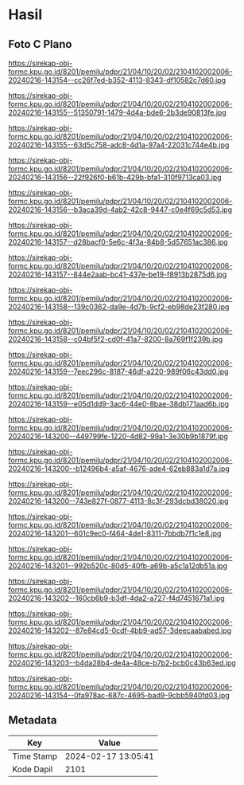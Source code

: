 # Hasil

## Foto C Plano

https://sirekap-obj-formc.kpu.go.id/8201/pemilu/pdpr/21/04/10/20/02/2104102002006-20240216-143154--cc26f7ed-b352-4113-8343-df10582c7d60.jpg

https://sirekap-obj-formc.kpu.go.id/8201/pemilu/pdpr/21/04/10/20/02/2104102002006-20240216-143155--51350791-1479-4d4a-bde6-2b3de90813fe.jpg

https://sirekap-obj-formc.kpu.go.id/8201/pemilu/pdpr/21/04/10/20/02/2104102002006-20240216-143155--63d5c758-adc8-4d1a-97a4-22031c744e4b.jpg

https://sirekap-obj-formc.kpu.go.id/8201/pemilu/pdpr/21/04/10/20/02/2104102002006-20240216-143156--22f926f0-b61b-429b-bfa1-310f9713ca03.jpg

https://sirekap-obj-formc.kpu.go.id/8201/pemilu/pdpr/21/04/10/20/02/2104102002006-20240216-143156--b3aca39d-4ab2-42c8-9447-c0e4f69c5d53.jpg

https://sirekap-obj-formc.kpu.go.id/8201/pemilu/pdpr/21/04/10/20/02/2104102002006-20240216-143157--d28bacf0-5e6c-4f3a-84b8-5d57651ac386.jpg

https://sirekap-obj-formc.kpu.go.id/8201/pemilu/pdpr/21/04/10/20/02/2104102002006-20240216-143157--844e2aab-bc41-437e-be19-f8913b2875d6.jpg

https://sirekap-obj-formc.kpu.go.id/8201/pemilu/pdpr/21/04/10/20/02/2104102002006-20240216-143158--139c0362-da9e-4d7b-9cf2-eb98de23f280.jpg

https://sirekap-obj-formc.kpu.go.id/8201/pemilu/pdpr/21/04/10/20/02/2104102002006-20240216-143158--c04bf5f2-cd0f-41a7-8200-8a769f1f239b.jpg

https://sirekap-obj-formc.kpu.go.id/8201/pemilu/pdpr/21/04/10/20/02/2104102002006-20240216-143159--7eec296c-8187-46df-a220-989f06c43dd0.jpg

https://sirekap-obj-formc.kpu.go.id/8201/pemilu/pdpr/21/04/10/20/02/2104102002006-20240216-143159--e05d1dd9-3ac6-44e0-8bae-38db171aad6b.jpg

https://sirekap-obj-formc.kpu.go.id/8201/pemilu/pdpr/21/04/10/20/02/2104102002006-20240216-143200--449799fe-1220-4d82-99a1-3e30b9b1879f.jpg

https://sirekap-obj-formc.kpu.go.id/8201/pemilu/pdpr/21/04/10/20/02/2104102002006-20240216-143200--b12496b4-a5af-4676-ade4-62eb883a1d7a.jpg

https://sirekap-obj-formc.kpu.go.id/8201/pemilu/pdpr/21/04/10/20/02/2104102002006-20240216-143200--743e827f-0877-4113-8c3f-293dcbd38020.jpg

https://sirekap-obj-formc.kpu.go.id/8201/pemilu/pdpr/21/04/10/20/02/2104102002006-20240216-143201--601c9ec0-f464-4de1-8311-7bbdb7f1c1e8.jpg

https://sirekap-obj-formc.kpu.go.id/8201/pemilu/pdpr/21/04/10/20/02/2104102002006-20240216-143201--992b520c-80d5-40fb-a69b-a5c1a12db51a.jpg

https://sirekap-obj-formc.kpu.go.id/8201/pemilu/pdpr/21/04/10/20/02/2104102002006-20240216-143202--160cb6b9-b3df-4da2-a727-f4d7451671a1.jpg

https://sirekap-obj-formc.kpu.go.id/8201/pemilu/pdpr/21/04/10/20/02/2104102002006-20240216-143202--87e84cd5-0cdf-4bb9-ad57-3deecaababed.jpg

https://sirekap-obj-formc.kpu.go.id/8201/pemilu/pdpr/21/04/10/20/02/2104102002006-20240216-143203--b4da28b4-de4a-48ce-b7b2-bcb0c43b63ed.jpg

https://sirekap-obj-formc.kpu.go.id/8201/pemilu/pdpr/21/04/10/20/02/2104102002006-20240216-143154--0fa978ac-687c-4695-bad9-9cbb5940fd03.jpg


## Metadata

| Key        | Value               |
| ---------- | ------------------- |
| Time Stamp | 2024-02-17 13:05:41 |
| Kode Dapil | 2101                |



